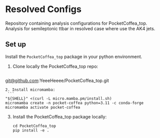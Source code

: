 # Resolved Configs
Repository containing analysis configurations for PocketCoffea_top.
Analysis for semileptonic ttbar in resolved case where use the AK4 jets.

## Set up
Install the `PocketCoffea_top` package in your python environment.
1. Clone locally the PocketCoffea_top repo:
   ```
  git@github.com:YeeeHeeee/PocketCoffea_top.git
   ```
2. Install micromamba:
    ```
  "${SHELL}" <(curl -L micro.mamba.pm/install.sh)
  micromamba create -n pocket-coffea python=3.11 -c conda-forge
  micromamba activate pocket-coffea
   ```
3. Install the PocketCoffea_top package locally:
   ```
   cd PocketCoffea_top
   pip install -e .
   ```


